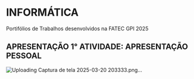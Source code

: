 # INFORMÁTICA
Portifólios de Trabalhos desenvolvidos na FATEC GPI 2025 
## APRESENTAÇÃO 1° ATIVIDADE: APRESENTAÇÃO PESSOAL
![Uploading Captura de tela 2025-03-20 203333.png…]()
